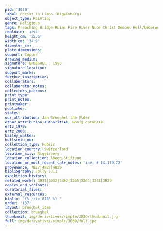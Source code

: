 ```yaml
---
pid: '3030'
label: Christ in Limbo (Riggisberg)
object_type: Painting
genre: Religious
tags: Preaching Bridge Ruins Fire River Nude Christ Demons Hell/Underworld New_Testament
realdate: '1593'
height_cm: '25.6'
width_cm: '34.9'
diameter_cm: 
plate_dimensions: 
support: Copper
drawing_medium: 
signature: BRUEGHEL . 1593
signature_location: 
support_marks: 
further_inscription: 
collaborators: 
collaborator_notes: 
collectors_patrons: 
print_type: 
print_notes: 
printmaker: 
publisher: 
states: 
our_attribution: Jan Brueghel the Elder
other_attribution_authorities: Honig database
ertz_1979: 
ertz_2008: 
bailey_walker: 
hollstein_no: 
collection_type: Public
location_country: Switzerland
location_city: Riggisberg
location_collection: Abegg-Stiftung
location_or_most_recent_sale_notes: 'inv. # 14.119.72'
provenance: 4827|4828|4829
bibliography: Jolly 2011
exhibition_history: 
related_works: 3031|3032|3402|3265|3264|3263|3029
copies_and_variants: 
curatorial_files: 
external_resources: 
biblio: "{% cite 8786 %} "
order: '137'
layout: brueghel_item
collection: brueghel
thumbnail: img/derivatives/simple/3030/thumbnail.jpg
full: img/derivatives/simple/3030/full.jpg
---
```

